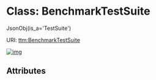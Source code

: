 
# Class: BenchmarkTestSuite


JsonObj(is_a='TestSuite')

URI: [ttm:BenchmarkTestSuite](https://w3id.org/TranslatorSRI/TranslatorTestingModel/BenchmarkTestSuite)


[![img](https://yuml.me/diagram/nofunky;dir:TB/class/[BenchmarkTestSuite])](https://yuml.me/diagram/nofunky;dir:TB/class/[BenchmarkTestSuite])

## Attributes

